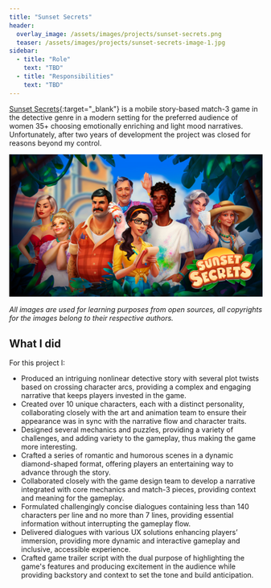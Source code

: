 ```yaml
---
title: "Sunset Secrets"
header:
  overlay_image: /assets/images/projects/sunset-secrets.png
  teaser: /assets/images/projects/sunset-secrets-image-1.jpg
sidebar:
  - title: "Role"
    text: "TBD"
  - title: "Responsibilities"
    text: "TBD"
---
```


[Sunset Secrets](https://doudougames.ru/){:target="\_blank"} is a mobile story-based match-3 game in the detective genre in a modern setting for the preferred audience of women 35+ choosing emotionally enriching and light mood narratives. Unfortunately, after two years of development the project was closed for reasons beyond my control.

![image-left](/assets/images/projects/sunset-secrets-image-1.jpg)

_All images are used for learning purposes from open sources, all copyrights for the images belong to their respective authors._

## What I did

For this project I:

- Produced an intriguing nonlinear detective story with several plot twists based on crossing character arcs, providing a complex and engaging narrative that keeps players invested in the game.
- Created over 10 unique characters, each with a distinct personality, collaborating closely with the art and animation team to ensure their appearance was in sync with the narrative flow and character traits.
- Designed several mechanics and puzzles, providing a variety of challenges, and adding variety to the gameplay, thus making the game more interesting.
- Crafted a series of romantic and humorous scenes in a dynamic diamond-shaped format, offering players an entertaining way to advance through the story.
- Collaborated closely with the game design team to develop a narrative integrated with core mechanics and match-3 pieces, providing context and meaning for the gameplay.
- Formulated challengingly concise dialogues containing less than 140 characters per line and no more than 7 lines, providing essential information without interrupting the gameplay flow.
- Delivered dialogues with various UX solutions enhancing players’ immersion, providing more dynamic and interactive gameplay and inclusive, accessible experience.
- Crafted game trailer script with the dual purpose of highlighting the game's features and producing excitement in the audience while providing backstory and context to set the tone and build anticipation.
